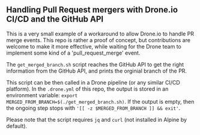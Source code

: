 ## Handling Pull Request mergers with Drone.io CI/CD and the GitHub API

This is a very small example of a workaround to allow Drone.io to handle PR merge events.
This repo is rather a proof of concept, but contributions are welcome to make it more effective, while waiting for the Drone team to implement some kind of a 'pull_request_merge' event.

The `get_merged_branch.sh` script reaches the GitHub API to get the right information from the GitHub API, and prints the orginial branch of the PR.

This script can be then called in a Drone pipeline (or any similar CI/CD platform). In the `.drone.yml` of this repo, the output is stored in an environment variable: `export MERGED_FROM_BRANCH=$(./get_merged_branch.sh)`. If the output is empty, then the ongoing step stops with `'[[ -z $MERGED_FROM_BRANCH ]] && exit'`.

Please note that the script requires `jq` and `curl` (not installed in Alpine by default).
